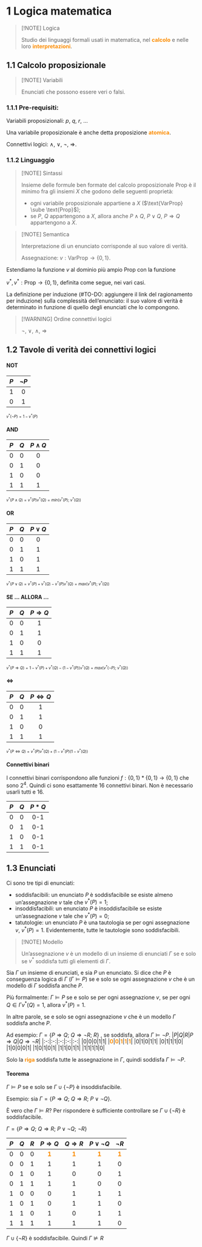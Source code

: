 # 1 Logica matematica

> [!NOTE] Logica
>
> Studio dei linguaggi formali usati in matematica, nel <b style="color: #fc8c03">calcolo</b> e nelle loro <b style="color: #fc8c03">interpretazioni</b>.

## 1.1 Calcolo proposizionale

> [!NOTE] Variabili
>
> Enunciati che possono essere veri o falsi.

### 1.1.1 Pre-requisiti:

Variabili proposizionali: $p,\ q,\ r,\ \dots$

Una variabile proposizionale è anche detta proposizione <b style="color: #fc8c03">atomica</b>.

Connettivi logici: $\wedge,\ \vee,\ \neg,\ \Rightarrow$.

### 1.1.2 Linguaggio
> [!NOTE] Sintassi
>
> Insieme delle formule ben formate del calcolo proposizionale $\text{Prop}$ è il minimo fra gli insiemi $X$ che godono delle seguenti proprietà:
> 
> - ogni variabile proposizionale appartiene a $X$ ($\text{VarProp} \sube \text{Prop}$);
> - se $P, \ Q$ appartengono a $X$, allora anche $P\wedge Q,\ P\vee Q,\ P\Rightarrow Q$ appartengono a $X$.

> [!NOTE] Semantica
>
> Interpretazione di un enunciato corrisponde al suo valore di verità.
> 
> Assegnazione: $v: \text{VarProp} → \{0, 1\}$.

Estendiamo la funzione $v$ al dominio più ampio $\text{Prop}$ con la funzione

$v^*,v^*: \text{Prop} → \{0,1\}$, definita come segue, nei vari casi. 

La definizione per induzione (#TO-DO: aggiungere il link del ragionamento per induzione) sulla complessità dell’enunciato: il suo valore di verità è determinato in funzione di quello degli enunciati che lo compongono.

> [!WARNING] Ordine connettivi logici
>
>$\neg,\ \vee,\ \wedge,\ \Rightarrow$

## 1.2 Tavole di verità dei connettivi logici

#### NOT

| $P$| $\neg P$|
|:--:|:---:    |
|1   |0        |
|0   |1        |

<font size="1">$v^*(\neg P)=1-v^*(P)$</font> 

#### AND

| $P$| $Q$|$P\wedge Q$|
|:--:|:---:|:---:|
|0|0|0|
|0|1|0|
|1|0|0|
|1|1|1|

<font size="1">$v^*(P\wedge Q)=v^*(P)v^*(Q)=min(v^*(P);\ v^*(Q))$</font>

#### OR

| $P$| $Q$|$P\vee Q$|
|:--:|:---:|:---:|
|0|0|0|
|0|1|1|
|1|0|1|
|1|1|1|

<font size="1">$v^*(P\vee Q)=v^*(P)+v^*(Q)-v^*(P)v^*(Q)=max(v^*(P);\ v^*(Q))$</font>

#### SE ... ALLORA ...

| $P$| $Q$|$P\Rightarrow Q$|
|:--:|:---:|:---:|
|0|0|1|
|0|1|1|
|1|0|0|
|1|1|1|

<font size="1">$v^*(P\Rightarrow Q)=1-v^*(P)+v^*(Q)-(1-v^*(P))v^*(Q)=max(v^*(\neg P);\ v^*(Q))$</font>

#### $\Leftrightarrow$

| $P$| $Q$|$P\Leftrightarrow Q$|
|:--:|:---:|:---:|
|0|0|1|
|0|1|1|
|1|0|0|
|1|1|1|

<font size="1">$v^*(P\Leftrightarrow Q)=v^*(P)v^*(Q)+(1-v^*(P)(1-v^*(Q))$</font>

#### Connettivi binari

I connettivi binari corrispondono alle funzioni $f:\{0,1\}*\{0,1\}$ → $\{0,1\}$ che sono $2^4$. Quindi ci sono esattamente 16 connettivi binari. Non è necessario usarli tutti e 16.

| $P$| $Q$|$P * Q$|
|:--:|:---:|:---:|
|0|0|0-1|
|0|1|0-1|
|1|0|0-1|
|1|1|0-1|

## 1.3 Enunciati

Ci sono tre tipi di enunciati:

- soddisfacibili: un enunciato $P$ è soddisfacibile se esiste almeno un’assegnazione $v$ tale che $v^*(P)=1$;
- insoddisfacibili: un enunciato $P$ è insoddisfacibile se esiste un’assegnazione $v$ tale che $v^*(P)=0$;
- tatutologie: un enunciato $P$ è una tautologia se per ogni assegnazione $v,\ v^*(P)=1$. Evidentemente, tutte le tautologie sono soddisfacibili.

> [!NOTE] Modello
> 
> Un’assegnazione $v$ è un modello di un insieme di enunciati $\Gamma$ se e solo se $v^*$ soddisfa tutti gli elementi di $\Gamma$.

Sia $\Gamma$ un insieme di enunciati, e sia $P$ un enunciato. Si dice che $P$ è conseguenza logica di $\Gamma$ ($\Gamma\models P$) se e solo se ogni assegnazione $v$ che è un modello di $\Gamma$ soddisfa anche $P$.

Più formalmente:
$\Gamma\models P$ se e solo se per ogni assegnazione $v$, se per ogni $Q\in \Gamma v^*(Q)=1$, allora $v^*(P)=1$.

In altre parole, se e solo se ogni assegnazione $v$ che è un modello $\Gamma$ soddisfa anche $P$.

Ad esempio: $\Gamma = \{P\Rightarrow Q;\ Q\Rightarrow\neg R;\ R\}$ , se soddisfa, allora $\Gamma\models\neg P$.
|$P$|$Q$|$R$|$P\Rightarrow Q$|$Q\Rightarrow \neg R$|
|:-:|:-:|:-:|:-:|:-:|
|0|0|0|1|1|
|<b style="color: #fc8c03">0</b>|<b style="color: #fc8c03">0</b>|<b style="color: #fc8c03">1</b>|<b style="color: #fc8c03">1</b>|<b style="color: #fc8c03">1</b>|
|0|1|0|1|1|
|0|1|1|1|0|
|1|0|0|0|1|
|1|0|1|0|1|
|1|1|0|1|1|
|1|1|1|1|0|

Solo la <b style="color: #fc8c03">riga</b> soddisfa tutte le assegnazione in $\Gamma$, quindi soddisfa $\Gamma\models\neg P$.

#### Teorema

$\Gamma\models P$ se e solo se $\Gamma\cup\{\neg P\}$ è insoddisfacibile.

Esempio: sia $\Gamma =\{P\Rightarrow Q;\ Q\Rightarrow R;\ P\vee\neg Q\}$. 

È vero che $\Gamma\models R$? Per rispondere è sufficiente controllare se $\Gamma\cup\{\neg R\}$ è soddisfacibile.

$\Gamma =\{P\Rightarrow Q;\ Q\Rightarrow R;\ P\vee\neg Q;\ \neg R \}$

|$P$|$Q$|$R$|$P\Rightarrow Q$|$Q\Rightarrow R$|$P \vee \neg Q$|$\neg R$|
|:-:|:-:|:-:|:-:|:-:|:-:|:-:|
|0|0|0|<b style="color: #fc8c03">1</b>|<b style="color: #fc8c03">1</b>|<b style="color: #fc8c03">1</b>|<b style="color: #fc8c03">1</b>|
|0|0|1|1|1|1|0|
|0|1|0|1|0|0|1|
|0|1|1|1|1|0|0|
|1|0|0|0|1|1|1|
|1|0|1|0|1|1|0|
|1|1|0|1|0|1|1|
|1|1|1|1|1|1|0|

$\Gamma\cup\{\neg R\}$ è soddisfacibile. Quindi $\Gamma\nvDash R$
